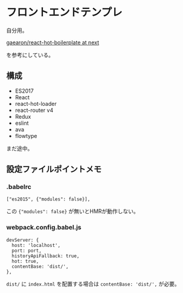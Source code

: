 # フロントエンドテンプレ

自分用。

[gaearon/react\-hot\-boilerplate at next](https://github.com/gaearon/react-hot-boilerplate/tree/next)

を参考にしている。

## 構成

- ES2017
- React
- react-hot-loader
- react-router v4
- Redux
- eslint
- ava
- flowtype

まだ途中。

## 設定ファイルポイントメモ

### .babelrc

```
["es2015", {"modules": false}],
```

この `{"modules": false}` が無いとHMRが動作しない。


### webpack.config.babel.js

```
devServer: {
  host: 'localhost',
  port: port,
  historyApiFallback: true,
  hot: true,
  contentBase: 'dist/',
},
```

`dist/` に `index.html` を配置する場合は `contentBase: 'dist/',` が必要。
